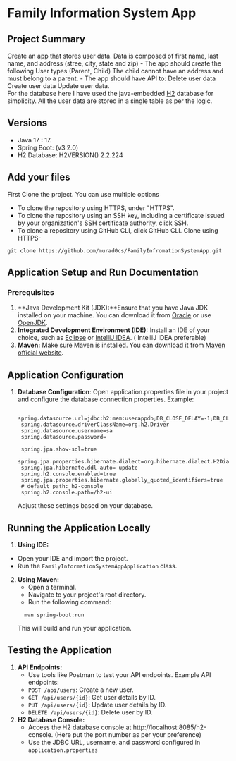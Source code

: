 # Family Information System App
## Project Summary
Create an app that stores user data. Data is composed of first name, last name, and address (stree, city, state and zip) - The app should create the following User types (Parent, Child) The child cannot have an address and must belong to a parent. - The app should have API to: Delete user data Create user data Update user data.
<br>
For the database here I have used the java-embedded [H2](https://www.h2database.com/html/main.html) database for simplicity. All the user data are stored in a single table as per the logic.
## Versions
- Java 17 : 17.
- Spring Boot: (v3.2.0)
- H2 Database: H2VERSION() 2.2.224 
## Add your files
First Clone the project. You can use multiple options
- To clone the repository using HTTPS, under "HTTPS".
- To clone the repository using an SSH key, including a certificate issued by your organization's SSH certificate authority, click SSH.
- To clone a repository using GitHub CLI, click GitHub CLI.
  Clone using HTTPS-
```
git clone https://github.com/murad0cs/FamilyInfromationSystemApp.git
```
## Application Setup and Run Documentation
### Prerequisites
1. **Java Development Kit (JDK):**Ensure that you have Java JDK installed on your machine. You can download it from [Oracle](https://www.oracle.com/java/technologies/downloads/) or use [OpenJDK](https://www.oracle.com/java/technologies/downloads/).
2. **Integrated Development Environment (IDE):** Install an IDE of your choice, such as [Eclipse](https://www.eclipse.org/ide/) or [IntelliJ IDEA](https://www.jetbrains.com/idea/). ( IntelliJ IDEA preferable)
3. **Maven:** Make sure Maven is installed. You can download it from [Maven official website](https://maven.apache.org/).

## Application Configuration
1. **Database Configuration**: Open application.properties file in your project and configure the database connection properties. Example:
   ```
    spring.datasource.url=jdbc:h2:mem:userappdb;DB_CLOSE_DELAY=-1;DB_CLOSE_ON_EXIT=FALSE;MODE=MYSQL;NON_KEYWORDS=USER
    spring.datasource.driverClassName=org.h2.Driver
    spring.datasource.username=sa
    spring.datasource.password=
    
    spring.jpa.show-sql=true
    spring.jpa.properties.hibernate.dialect=org.hibernate.dialect.H2Dialect
    spring.jpa.hibernate.ddl-auto= update
    spring.h2.console.enabled=true
    spring.jpa.properties.hibernate.globally_quoted_identifiers=true
    # default path: h2-console
    spring.h2.console.path=/h2-ui
   ```
   Adjust these settings based on your database.
## Running the Application Locally
1. **Using IDE:**
- Open your IDE and import the project.
- Run the `FamilyInformationSystemAppApplication` class.
2. **Using Maven:**
    - Open a terminal.
    - Navigate to your project's root directory.
    - Run the following command:
    ```
      mvn spring-boot:run
    ```
   This will build and run your application.
## Testing the Application
1. **API Endpoints:**
    - Use tools like Postman to test your API endpoints.
Example API endpoints:
    - `POST /api/users`: Create a new user.
    - `GET /api/users/{id}`: Get user details by ID.
    - `PUT /api/users/{id}`: Update user details by ID.
    - `DELETE /api/users/{id}`: Delete user by ID.
2. **H2 Database Console:**
   - Access the H2 database console at http://localhost:8085/h2-console. (Here put the port number as per your preference)
   - Use the JDBC URL, username, and password configured in `application.properties`
